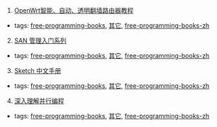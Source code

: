 1. [OpenWrt智能、自动、透明翻墙路由器教程](https://softwaredownload.gitbooks.io/openwrt-fanqiang/content/)
  * tags: [free-programming-books](tags/free-programming-books.md), [其它](tags/其它.md), [free-programming-books-zh](tags/free-programming-books-zh.md)
2. [SAN 管理入门系列](https://community.emc.com/docs/DOC-16067)
  * tags: [free-programming-books](tags/free-programming-books.md), [其它](tags/其它.md), [free-programming-books-zh](tags/free-programming-books-zh.md)
3. [Sketch 中文手册](http://sketchcn.com/sketch-chinese-user-manual.html#introduce)
  * tags: [free-programming-books](tags/free-programming-books.md), [其它](tags/其它.md), [free-programming-books-zh](tags/free-programming-books-zh.md)
4. [深入理解并行编程](http://ifeve.com/perfbook/)
  * tags: [free-programming-books](tags/free-programming-books.md), [其它](tags/其它.md), [free-programming-books-zh](tags/free-programming-books-zh.md)
